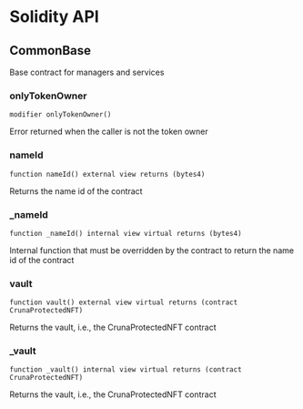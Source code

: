 # Solidity API

## CommonBase

Base contract for managers and services

### onlyTokenOwner

```solidity
modifier onlyTokenOwner()
```

Error returned when the caller is not the token owner

### nameId

```solidity
function nameId() external view returns (bytes4)
```

Returns the name id of the contract

### _nameId

```solidity
function _nameId() internal view virtual returns (bytes4)
```

Internal function that must be overridden by the contract to
return the name id of the contract

### vault

```solidity
function vault() external view virtual returns (contract CrunaProtectedNFT)
```

Returns the vault, i.e., the CrunaProtectedNFT contract

### _vault

```solidity
function _vault() internal view virtual returns (contract CrunaProtectedNFT)
```

Returns the vault, i.e., the CrunaProtectedNFT contract

